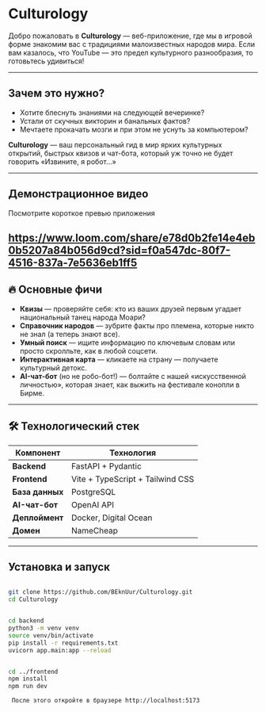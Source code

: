 # Culturology 

Добро пожаловать в **Culturology** — веб-приложение, где мы в игровой форме знакомим вас с традициями малоизвестных народов мира. Если вам казалось, что YouTube — это предел культурного разнообразия, то готовьтесь удивиться!

---

##  Зачем это нужно?

- Хотите блеснуть знаниями на следующей вечеринке?  
- Устали от скучных викторин и банальных фактов?  
- Мечтаете прокачать мозги и при этом не уснуть за компьютером?

**Culturology** — ваш персональный гид в мир ярких культурных открытий, быстрых квизов и чат-бота, который уж точно не будет говорить «Извините, я робот…»

---

##  Демонстрационное видео

Посмотрите короткое превью  приложения

https://www.loom.com/share/e78d0b2fe14e4eb0b5207a84b056d9cd?sid=f0a547dc-80f7-4516-837a-7e5636eb1ff5
---

## 🔥 Основные фичи

-  **Квизы** — проверяйте себя: кто из ваших друзей первым угадает национальный танец народа Моари?  
-  **Справочник народов** — зубрите факты про племена, которые никто не знал (а теперь знают все).  
-  **Умный поиск** — ищите информацию по ключевым словам или просто скролльте, как в любой соцсети.  
-  **Интерактивная карта** — кликаете на страну — получаете культурный детокс.  
-  **AI-чат-бот** (но не робо-бот!) — болтайте с нашей «искусственной личностью», которая знает, как выжить на фестивале конопли в Бирме.

---

## 🛠 Технологический стек

| Компонент       | Технология                        |
|-----------------|-----------------------------------|
| **Backend**     | FastAPI + Pydantic                |
| **Frontend**    | Vite + TypeScript + Tailwind CSS  |
| **База данных** | PostgreSQL                        |
| **AI-чат-бот**  | OpenAI API                        |
| **Деплоймент**  | Docker, Digital Ocean             |
| **Домен**       | NameCheap                         |

---

##  Установка и запуск

```bash

git clone https://github.com/BEknUur/Culturology.git
cd Culturology


cd backend
python3 -m venv venv
source venv/bin/activate   
pip install -r requirements.txt
uvicorn app.main:app --reload


cd ../frontend
npm install
npm run dev

 После этого откройте в браузере http://localhost:5173 
